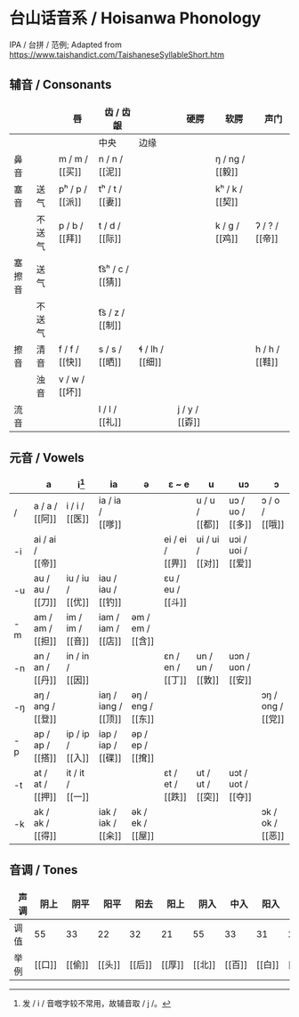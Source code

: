 # 台山话音系 / Hoisanwa Phonology

IPA / 台拼 / 范例; Adapted from https://www.taishandict.com/TaishaneseSyllableShort.htm

## 辅音 / Consonants

|       |        | 唇              | 齿 / 齿龈                         |     | 硬腭           | 软腭            | 声门           |
| ------ | ------ | --------------- | --------------------------------- | --- | -------------- | --------------- | -------------- |
|        |        |                 | 中央                           | 边缘    |                |                 |                |
| 鼻音   |        | m / m / [[买]]  | n / n / [[泥]]                      |     |                | ŋ / ng / [[毅]] |                |
| 塞音   | 送气   | pʰ / p / [[派]] | tʰ / t / [[妻]]                   |     |                | kʰ / k / [[契]]   |                |
|        | 不送气 | p / b / [[拜]]  | t / d / [[际]]                    |     |                | k / g / [[鸡]]    | ʔ / ? / [[帝]] |
| 塞擦音 | 送气   |                 | t͡sʰ / c / [[猜]]                |     |                |                 |                |
|        | 不送气 |                 | t͡s / z / [[制]]                 |     |                |                 |                |
| 擦音   | 清音   | f / f / [[快]]  | s / s / [[晒]]      |      ɬ / lh / [[细]] |          |                 | h / h / [[鞋]] |
|        | 浊音   | v / w / [[坏]]  |                                   |     |                |                 |                |
| 流音   |        |                 | l / l / [[礼]]                    |     | j / y / [[孬]] |   |                |



## 元音 / Vowels

|    | a                 | i[^1]                | ia                  | ǝ                 | ɛ ~ e            | u                | uɔ                 | ɔ                 |
|----|-------------------|------------------|---------------------|-------------------|------------------|------------------|--------------------|-------------------|
| /  | a / a / [[阿]]    | i / i / [[医]]   | ia / ia / [[嗲]]    |                   |                  | u / u / [[都]]   | uɔ / uo / [[多]]   | ɔ / o / [[哦]]    |
| -i | ai / ai / [[帝]]  |                  |                     |                   | ei / ei / [[畀]] | ui / ui / [[对]] | uɔi / uoi / [[爱]] |                   |
| -u | au / au / [[刀]]  | iu / iu / [[优]] | iau / iau / [[钓]]  |                   | ɛu / eu / [[斗]] |                  |                    |                   |
| -m | am / am / [[担]]  | im / im / [[音]] | iam / iam / [[店]]  | ǝm / em / [[含]]  |                  |                  |                    |                   |
| -n | an / an / [[丹]]  | in / in / [[因]] |                     |                   | ɛn / en / [[丁]] | un / un / [[敦]] | uɔn / uon / [[安]] |                   |
| -ŋ | aŋ / ang / [[登]] |                  | iaŋ / iang / [[顶]] | ǝŋ / eng / [[东]] |                  |                  |                    | ɔŋ / ong / [[党]] |
| -p | ap / ap / [[搭]]  | ip / ip / [[入]] | iap / iap / [[碟]]  | ǝp / ep / [[𢱕]]  |                  |                  |                    |                   |
| -t | at / at / [[押]]  | it / it / [[一]] |                     |                   | ɛt / et / [[跌]] | ut / ut / [[突]] | uɔt / uot / [[夺]] |                   |
| -k | ak / ak / [[得]]  |                  | iak / iak / [[籴]]  | ǝk / ek / [[屋]]  |                  |                  |                    | ɔk / ok / [[恶]]  |

[^1]: 发 / i / 音嘅字较不常用，故辅音取 / j /。

## 音调 / Tones

| 声调 | 阴上 | 阴平 | 阳平 | 阳去 | 阳上 | 阴入 | 中入 | 阳入 | 新入 |
| ---- | ---- | ---- | ---- | ---- | ---- | ---- | ---- | ------ | ------ |
| 调值 | 55   | 33   | 22   | 32   | 21   | 55   | 33   | 31     | 21     |
| 举例 | [[口]]   | [[偷]]   | [[头]]   | [[后]]   | [[厚]]   | [[北]]   | [[百]]   | [[白]]     | [[伯]]     |

<style>
th {
    text-transform: none;
    border: 0px;
    padding: 0.3rem;
    padding-left: 1rem;
    font-weight: bold;
    font-style: normal;
    color: var(--table-header-color);
}
</style>